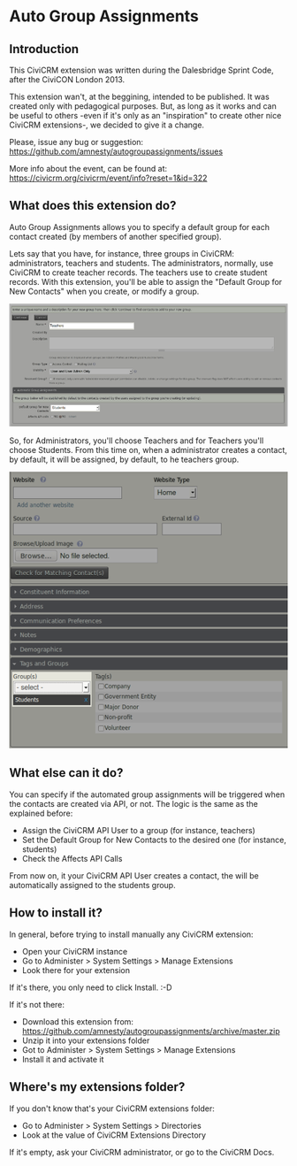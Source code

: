 Auto Group Assignments
======================

Introduction
------------

This CiviCRM extension was written during the Dalesbridge Sprint Code, after the CiviCON London 2013.

This extension wan't, at the beggining, intended to be published. It was created only with pedagogical purposes. But, as long as it works and can be useful to others -even if it's only as an "inspiration" to create other nice CiviCRM extensions-, we decided to give it a change.

Please, issue any bug or suggestion: https://github.com/amnesty/autogroupassignments/issues

More info about the event, can be found at: https://civicrm.org/civicrm/event/info?reset=1&id=322

What does this extension do?
----------------------------

Auto Group Assignments allows you to specify a default group for each contact created (by members of another specified group).

Lets say that you have, for instance, three groups in CiviCRM: administrators, teachers and students. The administrators, normally, use CiviCRM to create teacher records. The teachers use to create student records. With this extension, you'll be able to assign the "Default Group for New Contacts" when you create, or modify a group.

![Group Form][group-form]

[group-form]: https://github.com/amnesty/autogroupassignments/blob/master/img/group-form-screenshot.png "Group Edition Form"

So, for Administrators, you'll choose Teachers and for Teachers you'll choose Students. From this time on, when a administrator creates a contact, by default, it will be assigned, by default, to he teachers group.

![New Contact][new-contact]

[new-contact]: https://github.com/amnesty/autogroupassignments/blob/master/img/new-contact-screenshot.png "New Contact Form"

What else can it do?
--------------------

You can specify if the automated group assignments will be triggered when the contacts are created via API, or not. The logic is the same as the explained before:

* Assign the CiviCRM API User to a group (for instance, teachers)
* Set the Default Group for New Contacts to the desired one (for instance, students)
* Check the Affects API Calls

From now on, it your CiviCRM API User creates a contact, the will be automatically assigned to the students group.

How to install it?
------------------

In general, before trying to install manually any CiviCRM extension:

* Open your CiviCRM instance
* Go to Administer > System Settings > Manage Extensions
* Look there for your extension

If it's there, you only need to click Install. :-D

If it's not there:

* Download this extension from: https://github.com/amnesty/autogroupassignments/archive/master.zip
* Unzip it into your extensions folder
* Got to Administer > System Settings > Manage Extensions
* Install it and activate it

Where's my extensions folder?
-----------------------------

If you don't know that's your CiviCRM extensions folder:

* Go to Administer > System Settings > Directories
* Look at the value of CiviCRM Extensions Directory

If it's empty, ask your CiviCRM administrator, or go to the CiviCRM Docs.
